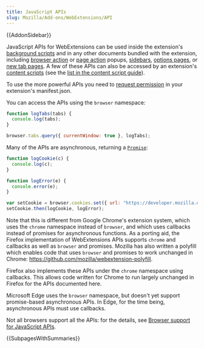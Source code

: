 ```yaml
---
title: JavaScript APIs
slug: Mozilla/Add-ons/WebExtensions/API
---
```


{{AddonSidebar}}

JavaScript APIs for WebExtensions can be used inside the extension's [background scripts](/pt-BR/Add-ons/WebExtensions/Anatomy_of_a_WebExtension#Background_scripts) and in any other documents bundled with the extension, including [browser action](/pt-BR/docs/Mozilla/Add-ons/WebExtensions/Browser_action) or [page action](/pt-BR/docs/Mozilla/Add-ons/WebExtensions/Page_actions) popups, [sidebars](/pt-BR/docs/Mozilla/Add-ons/WebExtensions/Sidebars), [options pages](/pt-BR/docs/Mozilla/Add-ons/WebExtensions/Options_pages), or [new tab pages](/pt-BR/Add-ons/WebExtensions/manifest.json/chrome_url_overrides). A few of these APIs can also be accessed by an extension's [content scripts](/pt-BR/Add-ons/WebExtensions/Anatomy_of_a_WebExtension#Content_scripts) (see the [list in the content script guide](/pt-BR/Add-ons/WebExtensions/Content_scripts#WebExtension_APIs)).

To use the more powerful APIs you need to [request permission](/pt-BR/Add-ons/WebExtensions/manifest.json/permissions) in your extension's manifest.json.

You can access the APIs using the `browser` namespace:

```js
function logTabs(tabs) {
  console.log(tabs);
}

browser.tabs.query({ currentWindow: true }, logTabs);
```

Many of the APIs are asynchronous, returning a [`Promise`](/pt-BR/docs/Web/JavaScript/Reference/Global_Objects/Promise):

```js
function logCookie(c) {
  console.log(c);
}

function logError(e) {
  console.error(e);
}

var setCookie = browser.cookies.set({ url: "https://developer.mozilla.org/" });
setCookie.then(logCookie, logError);
```

Note that this is different from Google Chrome's extension system, which uses the `chrome` namespace instead of `browser`, and which uses callbacks instead of promises for asynchronous functions. As a porting aid, the Firefox implementation of WebExtensions APIs supports `chrome` and callbacks as well as `browser` and promises. Mozilla has also written a polyfill which enables code that uses `browser` and promises to work unchanged in Chrome: <https://github.com/mozilla/webextension-polyfill>.

Firefox also implements these APIs under the `chrome` namespace using callbacks. This allows code written for Chrome to run largely unchanged in Firefox for the APIs documented here.

Microsoft Edge uses the `browser` namespace, but doesn't yet support promise-based asynchronous APIs. In Edge, for the time being, asynchronous APIs must use callbacks.

Not all browsers support all the APIs: for the details, see [Browser support for JavaScript APIs](/pt-BR/docs/Mozilla/Add-ons/WebExtensions/Browser_support_for_JavaScript_APIs).

{{SubpagesWithSummaries}}
